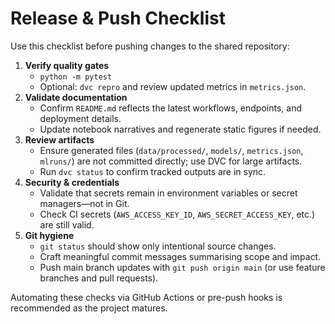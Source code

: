 # Release & Push Checklist

Use this checklist before pushing changes to the shared repository:

1. **Verify quality gates**
   - `python -m pytest`
   - Optional: `dvc repro` and review updated metrics in `metrics.json`.
2. **Validate documentation**
   - Confirm `README.md` reflects the latest workflows, endpoints, and deployment details.
   - Update notebook narratives and regenerate static figures if needed.
3. **Review artifacts**
   - Ensure generated files (`data/processed/`, `models/`, `metrics.json`, `mlruns/`) are not committed directly; use DVC for large artifacts.
   - Run `dvc status` to confirm tracked outputs are in sync.
4. **Security & credentials**
   - Validate that secrets remain in environment variables or secret managers—not in Git.
   - Check CI secrets (`AWS_ACCESS_KEY_ID`, `AWS_SECRET_ACCESS_KEY`, etc.) are still valid.
5. **Git hygiene**
   - `git status` should show only intentional source changes.
   - Craft meaningful commit messages summarising scope and impact.
   - Push main branch updates with `git push origin main` (or use feature branches and pull requests).

Automating these checks via GitHub Actions or pre-push hooks is recommended as the project matures.
